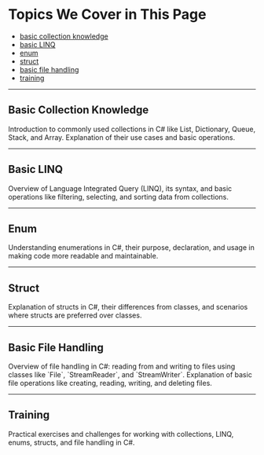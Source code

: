 # Topics We Cover in This Page

- [basic collection knowledge](#basic-collection-knowledge)
- [basic LINQ](#basic-linq)
- [enum](#enum)
- [struct](#struct)
- [basic file handling](#basic-file-handling)
- [training](#training)

---

## Basic Collection Knowledge
<p>Introduction to commonly used collections in C# like List, Dictionary, Queue, Stack, and Array. Explanation of their use cases and basic operations.</p>

---

## Basic LINQ
<p>Overview of Language Integrated Query (LINQ), its syntax, and basic operations like filtering, selecting, and sorting data from collections.</p>

---

## Enum
<p>Understanding enumerations in C#, their purpose, declaration, and usage in making code more readable and maintainable.</p>

---

## Struct
<p>Explanation of structs in C#, their differences from classes, and scenarios where structs are preferred over classes.</p>

---

## Basic File Handling
<p>Overview of file handling in C#: reading from and writing to files using classes like `File`, `StreamReader`, and `StreamWriter`. Explanation of basic file operations like creating, reading, writing, and deleting files.</p>

---

## Training
<p>Practical exercises and challenges for working with collections, LINQ, enums, structs, and file handling in C#.</p>
